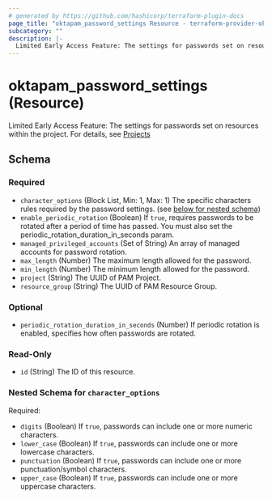 ```yaml
---
# generated by https://github.com/hashicorp/terraform-plugin-docs
page_title: "oktapam_password_settings Resource - terraform-provider-oktapam"
subcategory: ""
description: |-
  Limited Early Access Feature: The settings for passwords set on resources within the project. For details, see Projects https://help.okta.com/en/programs/opa-pam/Content/Topics/privileged-access/pam-projects.htm
---
```


# oktapam_password_settings (Resource)

Limited Early Access Feature: The settings for passwords set on resources within the project. For details, see [Projects](https://help.okta.com/en/programs/opa-pam/Content/Topics/privileged-access/pam-projects.htm)



<!-- schema generated by tfplugindocs -->
## Schema

### Required

- `character_options` (Block List, Min: 1, Max: 1) The specific characters rules required by the password settings. (see [below for nested schema](#nestedblock--character_options))
- `enable_periodic_rotation` (Boolean) If `true`, requires passwords to be rotated after a period of time has passed. You must also set the periodic_rotation_duration_in_seconds param.
- `managed_privileged_accounts` (Set of String) An array of managed accounts for password rotation.
- `max_length` (Number) The maximum length allowed for the password.
- `min_length` (Number) The minimum length allowed for the password.
- `project` (String) The UUID of PAM Project.
- `resource_group` (String) The UUID of PAM Resource Group.

### Optional

- `periodic_rotation_duration_in_seconds` (Number) If periodic rotation is enabled, specifies how often passwords are rotated.

### Read-Only

- `id` (String) The ID of this resource.

<a id="nestedblock--character_options"></a>
### Nested Schema for `character_options`

Required:

- `digits` (Boolean) If `true`, passwords can include one or more numeric characters.
- `lower_case` (Boolean) If `true`, passwords can include one or more lowercase characters.
- `punctuation` (Boolean) If `true`, passwords can include one or more punctuation/symbol characters.
- `upper_case` (Boolean) If `true`, passwords can include one or more uppercase characters.


